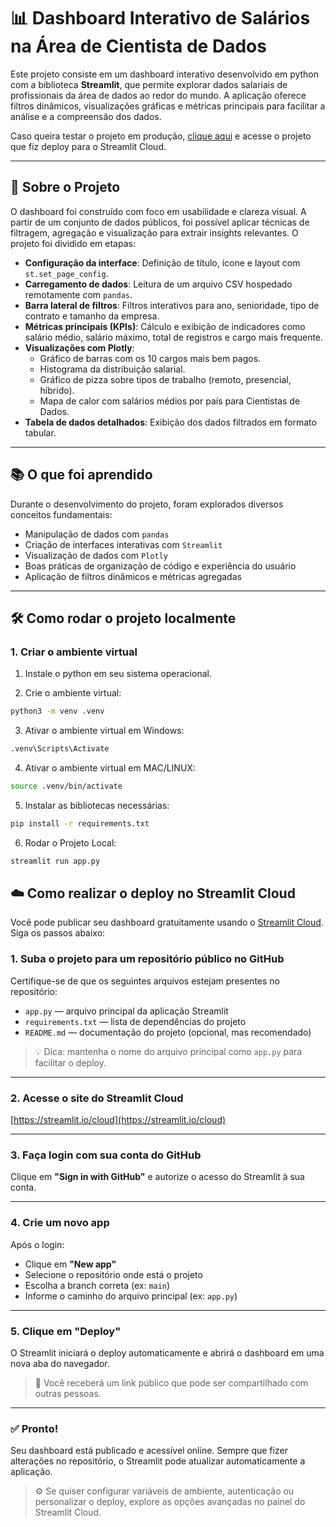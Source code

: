 # 📊 Dashboard Interativo de Salários na Área de Cientista de Dados

Este projeto consiste em um dashboard interativo desenvolvido em python com a biblioteca **Streamlit**, que permite explorar dados salariais de profissionais da área de dados ao redor do mundo. A aplicação oferece filtros dinâmicos, visualizações gráficas e métricas principais para facilitar a análise e a compreensão dos dados.

Caso queira testar o projeto em produção, [clique aqui](https://dashboard-interativo-com-python.streamlit.app/) e acesse o projeto que fiz deploy para o Streamlit Cloud.

---

## 🚀 Sobre o Projeto

O dashboard foi construído com foco em usabilidade e clareza visual. A partir de um conjunto de dados públicos, foi possível aplicar técnicas de filtragem, agregação e visualização para extrair insights relevantes. O projeto foi dividido em etapas:

- **Configuração da interface**: Definição de título, ícone e layout com `st.set_page_config`.
- **Carregamento de dados**: Leitura de um arquivo CSV hospedado remotamente com `pandas`.
- **Barra lateral de filtros**: Filtros interativos para ano, senioridade, tipo de contrato e tamanho da empresa.
- **Métricas principais (KPIs)**: Cálculo e exibição de indicadores como salário médio, salário máximo, total de registros e cargo mais frequente.
- **Visualizações com Plotly**:
  - Gráfico de barras com os 10 cargos mais bem pagos.
  - Histograma da distribuição salarial.
  - Gráfico de pizza sobre tipos de trabalho (remoto, presencial, híbrido).
  - Mapa de calor com salários médios por país para Cientistas de Dados.
- **Tabela de dados detalhados**: Exibição dos dados filtrados em formato tabular.

---

## 📚 O que foi aprendido

Durante o desenvolvimento do projeto, foram explorados diversos conceitos fundamentais:

- Manipulação de dados com `pandas`
- Criação de interfaces interativas com `Streamlit`
- Visualização de dados com `Plotly`
- Boas práticas de organização de código e experiência do usuário
- Aplicação de filtros dinâmicos e métricas agregadas

---

## 🛠️ Como rodar o projeto localmente


### 1. Criar o ambiente virtual

1. Instale o python em seu sistema operacional.

2. Crie o ambiente virtual:

```bash
python3 -m venv .venv
```

3. Ativar o ambiente virtual em Windows:

```bash
.venv\Scripts\Activate
```

4. Ativar o ambiente virtual em MAC/LINUX:
```bash
source .venv/bin/activate
```

5. Instalar as bibliotecas necessárias:

```bash
pip install -r requirements.txt
```

6. Rodar o Projeto Local:

```bash
streamlit run app.py
```

## ☁️ Como realizar o deploy no Streamlit Cloud

Você pode publicar seu dashboard gratuitamente usando o [Streamlit Cloud](https://streamlit.io/cloud). Siga os passos abaixo:

### 1. Suba o projeto para um repositório público no GitHub

Certifique-se de que os seguintes arquivos estejam presentes no repositório:

- `app.py` — arquivo principal da aplicação Streamlit
- `requirements.txt` — lista de dependências do projeto
- `README.md` — documentação do projeto (opcional, mas recomendado)

> 💡 Dica: mantenha o nome do arquivo principal como `app.py` para facilitar o deploy.

---

### 2. Acesse o site do Streamlit Cloud

[https://streamlit.io/cloud](https://streamlit.io/cloud)

---

### 3. Faça login com sua conta do GitHub

Clique em **"Sign in with GitHub"** e autorize o acesso do Streamlit à sua conta.

---

### 4. Crie um novo app

Após o login:

- Clique em **"New app"**
- Selecione o repositório onde está o projeto
- Escolha a branch correta (ex: `main`)
- Informe o caminho do arquivo principal (ex: `app.py`)

---

### 5. Clique em **"Deploy"**

O Streamlit iniciará o deploy automaticamente e abrirá o dashboard em uma nova aba do navegador.

> 🔗 Você receberá um link público que pode ser compartilhado com outras pessoas.

---

### ✅ Pronto!

Seu dashboard está publicado e acessível online. Sempre que fizer alterações no repositório, o Streamlit pode atualizar automaticamente a aplicação.

> ⚙️ Se quiser configurar variáveis de ambiente, autenticação ou personalizar o deploy, explore as opções avançadas no painel do Streamlit Cloud.

